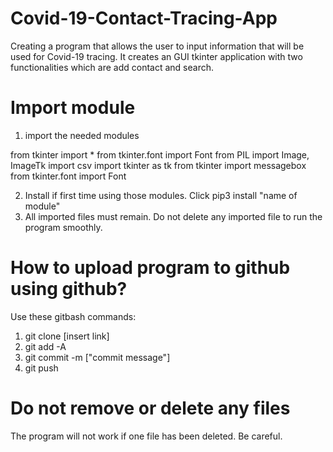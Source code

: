 # Covid-19-Contact-Tracing-App
Creating a program that allows the user to input information that will be used for Covid-19 tracing. It creates an GUI tkinter application with two functionalities which are add contact and search.

# Import module

1. import the needed modules

from tkinter import *
from tkinter.font import Font
from PIL import Image, ImageTk
import csv
import tkinter as tk
from tkinter import messagebox
from tkinter.font import Font

2. Install if first time using those modules. Click pip3 install "name of module"
3. All imported files must remain. Do not delete any imported file to run the program smoothly.

# How to upload program to github using github?
Use these gitbash commands:

1. git clone [insert link]
2. git add -A 
3. git commit -m ["commit message"] 
4. git push

# Do not remove or delete any files
The program will not work if one file has been deleted. Be careful.
